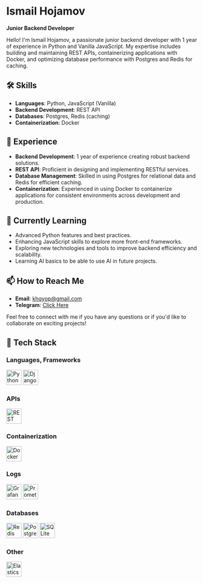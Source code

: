 # Ismail Hojamov

**Junior Backend Developer**

Hello! I'm Ismail Hojamov, a passionate junior backend developer with 1 year of experience in Python and Vanilla JavaScript. My expertise includes building and maintaining REST APIs, containerizing applications with Docker, and optimizing database performance with Postgres and Redis for caching.

## 🛠️ Skills

- **Languages**: Python, JavaScript (Vanilla)
- **Backend Development**: REST API
- **Databases**: Postgres, Redis (caching)
- **Containerization**: Docker

## 💼 Experience

- **Backend Development**: 1 year of experience creating robust backend solutions.
- **REST API**: Proficient in designing and implementing RESTful services.
- **Database Management**: Skilled in using Postgres for relational data and Redis for efficient caching.
- **Containerization**: Experienced in using Docker to containerize applications for consistent environments across development and production.

## 🌱 Currently Learning

- Advanced Python features and best practices.
- Enhancing JavaScript skills to explore more front-end frameworks.
- Exploring new technologies and tools to improve backend efficiency and scalability.
- Learning AI basics to be able to use AI in future projects.

## 📫 How to Reach Me

- **Email**: [khqyop@gmail.com](mailto:khqyop@gmail.com)
- **Telegram**: [Click Here](https://t.me/assmailTunberg)

Feel free to connect with me if you have any questions or if you'd like to collaborate on exciting projects!

## 🧰 Tech Stack

### Languages, Frameworks
<img src="https://user-images.githubusercontent.com/25181517/192108372-f71d70ac-7ae6-4c0d-8395-51d8870c2ef0.png" alt="Python" width="40" height="40"> <img src="https://github.com/marwin1991/profile-technology-icons/assets/62091613/9bf5650b-e534-4eae-8a26-8379d076f3b4" alt="Django" width="40" height="40">

### APIs
<img src="https://user-images.githubusercontent.com/25181517/192107858-fe19f043-c502-4009-8c47-476fc89718ad.png" alt="REST API" width="40" height="40">

### Containerization
<img src="https://user-images.githubusercontent.com/25181517/117207330-263ba280-adf4-11eb-9b97-0ac5b40bc3be.png" alt="Docker" width="40" height="40">

### Logs
<img src="https://user-images.githubusercontent.com/25181517/182534075-4962068b-4407-46c2-ac67-ddcb86af30cc.png" alt="Grafana" width="40" height="40"> <img src="https://user-images.githubusercontent.com/25181517/182534182-c510199a-7a4d-4084-96e3-e3db2251bbce.png" alt="Prometheus" width="40" height="40">

### Databases
<img src="https://user-images.githubusercontent.com/25181517/182884894-d3fa6ee0-f2b4-4960-9961-64740f533f2a.png" alt="Redis" width="40" height="40"> <img src="https://user-images.githubusercontent.com/25181517/117208740-bfb78400-adf5-11eb-97bb-09072b6bedfc.png" alt="PostgreSQL" width="40" height="40"> <img src="https://github.com/marwin1991/profile-technology-icons/assets/136815194/82df4543-236b-4e45-9604-5434e3faab17" alt="SQLite" width="40" height="40">

### Other
<img src="https://user-images.githubusercontent.com/25181517/183569191-f32cdf03-673f-4ae3-809b-3a8b376bb8a2.png" alt="Elasticsearch" width="40" height="40">
